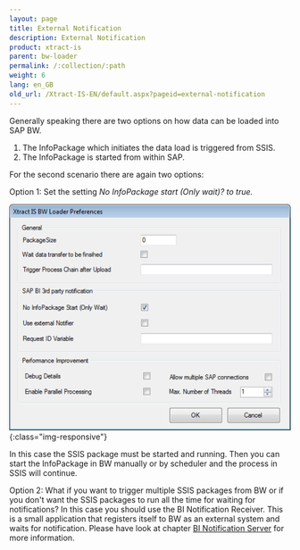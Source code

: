 ```yaml
---
layout: page
title: External Notification
description: External Notification
product: xtract-is
parent: bw-loader
permalink: /:collection/:path
weight: 6
lang: en_GB
old_url: /Xtract-IS-EN/default.aspx?pageid=external-notification
---
```


Generally speaking there are two options on how data can be loaded into SAP BW.

1. The InfoPackage which initiates the data load is triggered from SSIS.
2. The InfoPackage is started from within SAP.

For the second scenario there are again two options:

Option 1: Set the setting *No InfoPackage start (Only wait)? to true.*

![External-Notification-02](/img/content/External-Notification-02.png){:class="img-responsive"}

In this case the SSIS package must be started and running. Then you can start the InfoPackage in BW manually or by scheduler and the process in SSIS will continue.


Option 2: What if you want to trigger multiple SSIS packages from BW or if you don't want the SSIS packages to run all the time for waiting for notifications? In this case you should use the BI Notification Receiver. This is a small application that registers itself to BW as an external system and waits for notification. Please have look at chapter [BI Notification Server]() for more information.